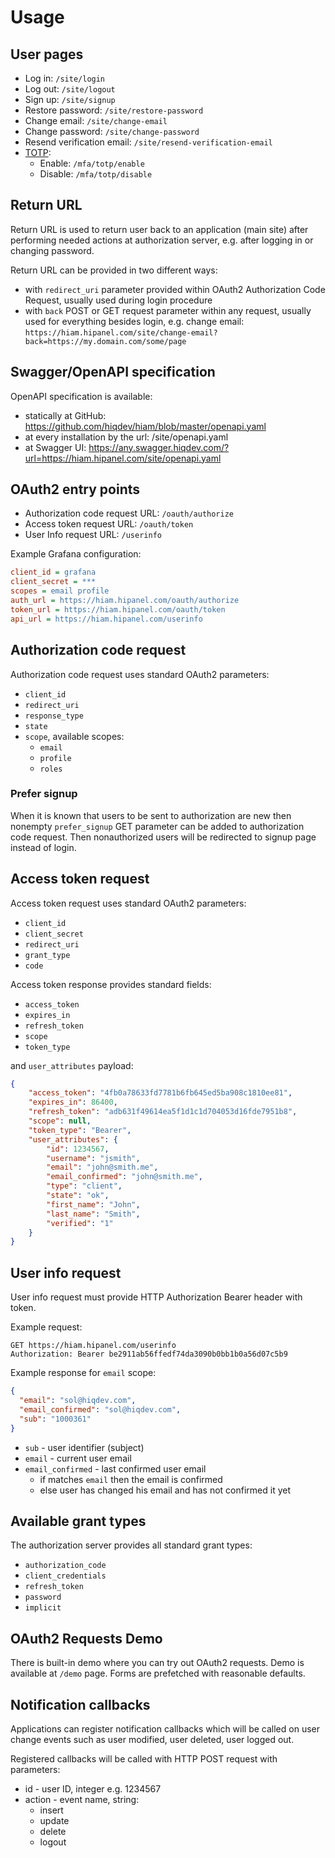 # Usage

## User pages

- Log in:                       `/site/login`
- Log out:                      `/site/logout`
- Sign up:                      `/site/signup`
- Restore password:             `/site/restore-password`
- Change email:                 `/site/change-email`
- Change password:              `/site/change-password`
- Resend verification email:    `/site/resend-verification-email`
- [TOTP]:
    - Enable:                   `/mfa/totp/enable`
    - Disable:                  `/mfa/totp/disable`

[TOTP]: https://en.wikipedia.org/wiki/Time-based_One-time_Password_algorithm

## Return URL

Return URL is used to return user back to an application (main site)
after performing needed actions at authorization server,
e.g. after logging in or changing password.

Return URL can be provided in two different ways:

- with `redirect_uri` parameter provided within OAuth2 Authorization Code Request,
  usually used during login procedure
- with `back` POST or GET request parameter within any request, usually used for
  everything besides login, e.g. change email:
  `https://hiam.hipanel.com/site/change-email?back=https://my.domain.com/some/page`

## Swagger/OpenAPI specification

OpenAPI specification is available:

- statically at GitHub: https://github.com/hiqdev/hiam/blob/master/openapi.yaml
- at every installation by the url: /site/openapi.yaml
- at Swagger UI: https://any.swagger.hiqdev.com/?url=https://hiam.hipanel.com/site/openapi.yaml

## OAuth2 entry points

- Authorization code request URL:	`/oauth/authorize`
- Access token request URL:			`/oauth/token`
- User Info request URL:			`/userinfo`

Example Grafana configuration:

```ini
client_id = grafana
client_secret = ***
scopes = email profile
auth_url = https://hiam.hipanel.com/oauth/authorize
token_url = https://hiam.hipanel.com/oauth/token
api_url = https://hiam.hipanel.com/userinfo
```

## Authorization code request

Authorization code request uses standard OAuth2 parameters:

- `client_id`
- `redirect_uri`
- `response_type`
- `state`
- `scope`, available scopes:
    - `email`
    - `profile`
    - `roles`

### Prefer signup

When it is known that users to be sent to authorization are new then
nonempty `prefer_signup` GET parameter can be added to authorization code request.
Then nonauthorized users will be redirected to signup page instead of login.

## Access token request

Access token request uses standard OAuth2 parameters:

- `client_id`
- `client_secret`
- `redirect_uri`
- `grant_type`
- `code`

Access token response provides standard fields:

- `access_token`
- `expires_in`
- `refresh_token`
- `scope`
- `token_type`

and `user_attributes` payload:

```json
{
    "access_token": "4fb0a78633fd7781b6fb645ed5ba908c1810ee81",
    "expires_in": 86400,
    "refresh_token": "adb631f49614ea5f1d1c1d704053d16fde7951b8",
    "scope": null,
    "token_type": "Bearer",
    "user_attributes": {
        "id": 1234567,
        "username": "jsmith",
        "email": "john@smith.me",
        "email_confirmed": "john@smith.me",
        "type": "client",
        "state": "ok",
        "first_name": "John",
        "last_name": "Smith",
        "verified": "1"
    }
}
```

## User info request

User info request must provide HTTP Authorization Bearer header with token.

Example request:

```
GET https://hiam.hipanel.com/userinfo
Authorization: Bearer be2911ab56ffedf74da3090b0bb1b0a56d07c5b9
```

Example response for `email` scope:

```json
{
  "email": "sol@hiqdev.com",
  "email_confirmed": "sol@hiqdev.com",
  "sub": "1000361"
}
```

- `sub` - user identifier (subject)
- `email` - current user email
- `email_confirmed` - last confirmed user email
    - if matches `email` then the email is confirmed
    - else user has changed his email and has not confirmed it yet

## Available grant types

The authorization server provides all standard grant types:

- `authorization_code`
- `client_credentials`
- `refresh_token`
- `password`
- `implicit`

## OAuth2 Requests Demo

There is built-in demo where you can try out OAuth2 requests.
Demo is available at `/demo` page.
Forms are prefetched with reasonable defaults.

## Notification callbacks

Applications can register notification callbacks which will be called on
user change events such as user modified, user deleted, user logged out.

Registered callbacks will be called with HTTP POST request with parameters:

- id - user ID, integer e.g. 1234567
- action - event name, string:
    - insert
    - update
    - delete
    - logout
